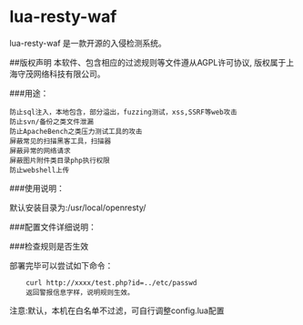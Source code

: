 # lua-resty-waf

lua-resty-waf 是一款开源的入侵检测系统。


##版权声明
    本软件、包含相应的过滤规则等文件遵从AGPL许可协议, 版权属于上海守茂网络科技有限公司。

###用途：
    	
	防止sql注入，本地包含，部分溢出，fuzzing测试，xss,SSRF等web攻击
	防止svn/备份之类文件泄漏
	防止ApacheBench之类压力测试工具的攻击
	屏蔽常见的扫描黑客工具，扫描器
	屏蔽异常的网络请求
	屏蔽图片附件类目录php执行权限
	防止webshell上传


###使用说明：

默认安装目录为:/usr/local/openresty/



###配置文件详细说明：
        
###检查规则是否生效

部署完毕可以尝试如下命令：        
  
        curl http://xxxx/test.php?id=../etc/passwd
        返回警报信息字样，说明规则生效。

注意:默认，本机在白名单不过滤，可自行调整config.lua配置


